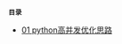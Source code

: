 **`目录`**

* [01 python高并发优化思路](https://github.com/ucookie/share/tree/master/01_python%E9%AB%98%E5%B9%B6%E5%8F%91%E4%BC%98%E5%8C%96%E6%80%9D%E8%B7%AF, "点击进入")
